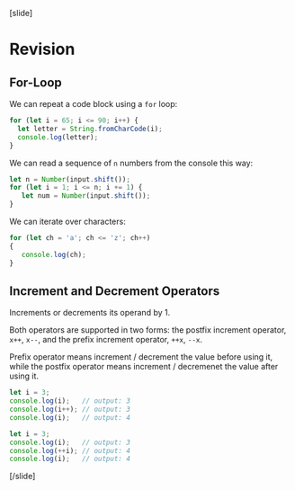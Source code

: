 [slide]
# Revision

## For-Loop
We can repeat a code block using a `for` loop:
```js live
for (let i = 65; i <= 90; i++) {
  let letter = String.fromCharCode(i);
  console.log(letter);
}
```

We can read a sequence of `n` numbers from the console this way:
```js
let n = Number(input.shift());
for (let i = 1; i <= n; i += 1) {
   let num = Number(input.shift());
}
```

We can iterate over characters:
```js live
for (let ch = 'a'; ch <= 'z'; ch++)
{
   console.log(ch);
}
```

## Increment and Decrement Operators
Increments or decrements its operand by 1.

Both operators are supported in two forms: the postfix increment operator, `x++`, `x--`, and the prefix increment operator, `++x`, `--x`.

Prefix operator means increment / decrement the value before using it, while the postfix operator means increment / decremenet the value after using it.

```js live
let i = 3;
console.log(i);   // output: 3
console.log(i++); // output: 3
console.log(i);   // output: 4
```

```js live
let i = 3;
console.log(i);   // output: 3
console.log(++i); // output: 4
console.log(i);   // output: 4
```
[/slide]
